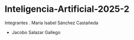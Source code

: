 # Inteligencia-Artificial-2025-2
Integrantes
. María Isabel Sánchez Castañeda 
- Jacobo Salazar Gallego
